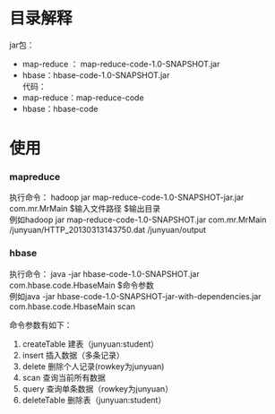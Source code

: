 # 目录解释
jar包：

+ map-reduce ： map-reduce-code-1.0-SNAPSHOT.jar
+ hbase：hbase-code-1.0-SNAPSHOT.jar  
代码：
+ map-reduce：map-reduce-code
+ hbase：hbase-code 
# 使用
### mapreduce
执行命令：
hadoop jar map-reduce-code-1.0-SNAPSHOT-jar.jar com.mr.MrMain  $输入文件路径 $输出目录  
例如hadoop jar map-reduce-code-1.0-SNAPSHOT.jar com.mr.MrMain /junyuan/HTTP_20130313143750.dat /junyuan/output
### hbase
执行命令：
java -jar hbase-code-1.0-SNAPSHOT.jar com.hbase.code.HbaseMain $命令参数  
例如java -jar hbase-code-1.0-SNAPSHOT-jar-with-dependencies.jar com.hbase.code.HbaseMain scan

命令参数有如下：
1. createTable 建表（junyuan:student）
2. insert 插入数据（多条记录）
3. delete 删除个人记录(rowkey为junyuan)
4. scan 查询当前所有数据
5. query 查询单条数据（rowkey为junyuan）
6. deleteTable 删除表（junyuan:student）
